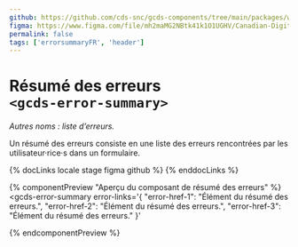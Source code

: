 ```yaml
---
github: https://github.com/cds-snc/gcds-components/tree/main/packages/web/src/components/gcds-error-summary
figma: https://www.figma.com/file/mh2maMG2NBtk41k1O1UGHV/Canadian-Digital-Service%E2%80%A8---GC-Design-System?node-id=953%3A2237&t=CNFu5vZBMMrGho6u-0
permalink: false
tags: ['errorsummaryFR', 'header']
---
```


# Résumé des erreurs <br>`<gcds-error-summary>`

_Autres noms : liste d’erreurs._

Un résumé des erreurs consiste en une liste des erreurs rencontrées par les utilisateur·rice·s dans un formulaire.

{% docLinks locale stage figma github %}
{% enddocLinks %}

{% componentPreview "Aperçu du composant de résumé des erreurs" %}
<gcds-error-summary
  error-links='{
    "error-href-1": "Élément du résumé des erreurs.",
    "error-href-2": "Élément du résumé des erreurs.",
    "error-href-3": "Élément du résumé des erreurs."
  }'
>
</gcds-error-summary>
{% endcomponentPreview %}
